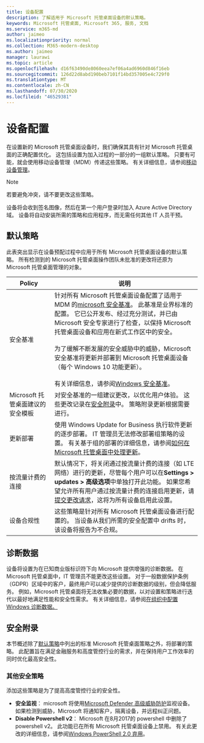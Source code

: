 ```yaml
---
title: 设备配置
description: 了解适用于 Microsoft 托管桌面设备的默认策略。
keywords: Microsoft 托管桌面, Microsoft 365, 服务, 文档
ms.service: m365-md
author: jaimeo
ms.localizationpriority: normal
ms.collection: M365-modern-desktop
ms.author: jaimeo
manager: laurawi
ms.topic: article
ms.openlocfilehash: d16f63490de8060eea7ef06a4ad6960d846f16eb
ms.sourcegitcommit: 126d22d8abd190beb7101f14bd357005e4c729f0
ms.translationtype: MT
ms.contentlocale: zh-CN
ms.lasthandoff: 07/30/2020
ms.locfileid: "46529381"
---
```

# <a name="device-configuration"></a>设备配置


<!--This topic is the target for a "Learn more" link in the Enterprise Agreement (aka.ms/dev-config); do not delete.-->

<!-- Device configuration and Security Addendum-->

在设置新的 Microsoft 托管桌面设备时，我们确保其具有针对 Microsoft 托管桌面的正确配置优化。 这包括设置为加入过程的一部分的一组默认策略。 只要有可能，就会使用移动设备管理（MDM）传递这些策略。 有关详细信息，请参阅[移动设备管理](https://docs.microsoft.com/windows/client-management/mdm/)。 

>[!NOTE]
>若要避免冲突，请不要更改这些策略。

设备将会收到签名图像，然后在第一个用户登录时加入 Azure Active Directory 域。 设备将自动安装所需的策略和应用程序，而无需任何其他 IT 人员干预。

## <a name="default-policies"></a>默认策略

此表突出显示在设备预配过程中应用于所有 Microsoft 托管桌面设备的默认策略。 所有检测到的 Microsoft 托管桌面操作团队未批准的更改将还原为 Microsoft 托管桌面管理的对象。

Policy | 说明
--- | ---
安全基准 | 针对所有 Microsoft 托管桌面设备配置了适用于 MDM 的[microsoft 安全基准](https://docs.microsoft.com/windows/device-security/windows-security-baselines)。 此基准是业界标准的配置。 它已公开发布、经过充分测试，并已由 Microsoft 安全专家进行了检查，以保持 Microsoft 托管桌面设备和应用在新式工作区中的安全。 <br><br>为了缓解不断发展的安全威胁中的威胁，Microsoft 安全基准将更新并部署到 Microsoft 托管桌面设备（每个 Windows 10 功能更新）。<br><br>有关详细信息，请参阅[Windows 安全基准](https://docs.microsoft.com/windows/security/threat-protection/windows-security-baselines)。
Microsoft 托管桌面建议的安全模板 | 对安全基准的一组建议更改，以优化用户体验。  这些更改记录在[安全附录](#security-addendum)中。 策略附录更新根据需要进行。  
更新部署 | 使用 Windows Update for Business 执行软件更新的逐步部署。 IT 管理员无法修改部署组策略的设置。 有关基于组的部署的详细信息，请参阅[如何在 Microsoft 托管桌面中处理更新](updates.md)。
按流量计费的连接 | 默认情况下，将关闭通过按流量计费的连接（如 LTE 网络）进行的更新，尽管每个用户可以在**Settings > updates > 高级选项**中单独打开此功能。 如果您希望允许所有用户通过按流量计费的连接启用更新，请[提交更改请求](../working-with-managed-desktop/admin-support.md)，这将为所有设备启用此设置。
| 设备合规性 | 这些策略是针对所有 Microsoft 托管桌面设备进行配置的。 当设备从我们所需的安全配置中 drifts 时，该设备将报告为不合规。

## <a name="diagnostic-data"></a>诊断数据

 设备将设置为在已知商业版标识符下向 Microsoft 提供增强的诊断数据。 在 Microsoft 托管桌面中，IT 管理员不能更改这些设置。 对于一般数据保护条例（GDPR）区域中的客户，最终用户可以减少提供的诊断数据的级别，但会降低服务。 例如，Microsoft 托管桌面将无法收集必要的数据，以对设置和策略进行迭代以最好地满足性能和安全性需求。 有关详细信息，请参阅[在组织中配置 Windows 诊断数据。](https://docs.microsoft.com/windows/privacy/configure-windows-diagnostic-data-in-your-organization#enhanced-level)

## <a name="security-addendum"></a>安全附录

 本节概述除了[默认策略](#default-policies)中列出的标准 Microsoft 托管桌面策略之外，将部署的策略。 此配置旨在满足金融服务和高度管控行业的需求，并在保持用户工作效率的同时优化最高安全性。

 ### <a name="additional-security-policies"></a>其他安全策略

 添加这些策略是为了提高高度管控行业的安全性。 
 - **安全监视**： microsoft 将使用[Microsoft Defender 高级威胁防护](https://docs.microsoft.com/windows/security/threat-protection/windows-defender-atp/windows-defender-advanced-threat-protection)监视设备。 如果检测到威胁，Microsoft 将通知客户，隔离设备，并远程纠正问题。 
 - **Disable Powershell v2**： Microsoft 在8月2017的 powershell 中删除了 powershell v2。 此功能已在所有 Microsoft 托管桌面设备上禁用。 有关此更改的详细信息，请参阅[Windows PowerShell 2.0 弃用](https://devblogs.microsoft.com/powershell/windows-powershell-2-0-deprecation/)。
